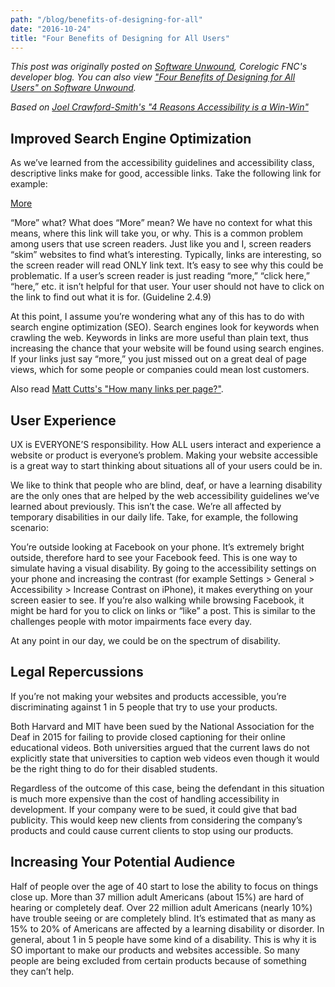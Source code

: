 ```yaml
---
path: "/blog/benefits-of-designing-for-all"
date: "2016-10-24"
title: "Four Benefits of Designing for All Users"
---
```


*This post was originally posted on [Software Unwound](https://softwareunwound.com), Corelogic FNC's developer blog. You can also view ["Four Benefits of Designing for All Users" on Software Unwound](https://softwareunwound.com/2016/10/24/four-benefits-of-designing-for-all-users/).*

*Based on [Joel Crawford-Smith's "4 Reasons Accessibility is a Win-Win"](https://opensource.com/life/16/10/why-web-accessibility)*

## Improved Search Engine Optimization

As we’ve learned from the accessibility guidelines and accessibility class, descriptive links make for good, accessible links. Take the following link for example:

[More](https://upload.wikimedia.org/wikipedia/commons/3/31/SlothDWA.jpg)

“More” what? What does “More” mean? We have no context for what this means, where this link will take you, or why. This is a common problem among users that use screen readers. Just like you and I, screen readers “skim” websites to find what’s interesting. Typically, links are interesting, so the screen reader will read ONLY link text. It’s easy to see why this could be problematic. If a user’s screen reader is just reading “more,” “click here,” “here,” etc. it isn’t helpful for that user. Your user should not have to click on the link to find out what it is for. (Guideline 2.4.9)

At this point, I assume you’re wondering what any of this has to do with search engine optimization (SEO). Search engines look for keywords when crawling the web. Keywords in links are more useful than plain text, thus increasing the chance that your website will be found using search engines. If your links just say “more,” you just missed out on a great deal of page views, which for some people or companies could mean lost customers.

Also read [Matt Cutts's "How many links per page?"](https://www.mattcutts.com/blog/how-many-links-per-page/).

## User Experience

UX is EVERYONE’S responsibility. How ALL users interact and experience a website or product is everyone’s problem. Making your website accessible is a great way to start thinking about situations all of your users could be in.

We like to think that people who are blind, deaf, or have a learning disability are the only ones that are helped by the web accessibility guidelines we’ve learned about previously. This isn’t the case. We’re all affected by temporary disabilities in our daily life. Take, for example, the following scenario:

You’re outside looking at Facebook on your phone. It’s extremely bright outside, therefore hard to see your Facebook feed. This is one way to simulate having a visual disability. By going to the accessibility settings on your phone and increasing the contrast (for example Settings > General > Accessibility > Increase Contrast on iPhone), it makes everything on your screen easier to see. If you’re also walking while browsing Facebook, it might be hard for you to click on links or “like” a post. This is similar to the challenges people with motor impairments face every day.

At any point in our day, we could be on the spectrum of disability.

## Legal Repercussions

If you’re not making your websites and products accessible, you’re discriminating against 1 in 5 people that try to use your products.

Both Harvard and MIT have been sued by the National Association for the Deaf in 2015 for failing to provide closed captioning for their online educational videos. Both universities argued that the current laws do not explicitly state that universities to caption web videos even though it would be the right thing to do for their disabled students.

Regardless of the outcome of this case, being the defendant in this situation is much more expensive than the cost of handling accessibility in development. If your company were to be sued, it could give that bad publicity. This would keep new clients from considering the company’s products and could cause current clients to stop using our products.

## Increasing Your Potential Audience

Half of people over the age of 40 start to lose the ability to focus on things close up. More than 37 million adult Americans (about 15%) are hard of hearing or completely deaf. Over 22 million adult Americans (nearly 10%) have trouble seeing or are completely blind. It’s estimated that as many as 15% to 20% of Americans are affected by a learning disability or disorder. In general, about 1 in 5 people have some kind of a disability. This is why it is SO important to make our products and websites accessible. So many people are being excluded from certain products because of something they can’t help.